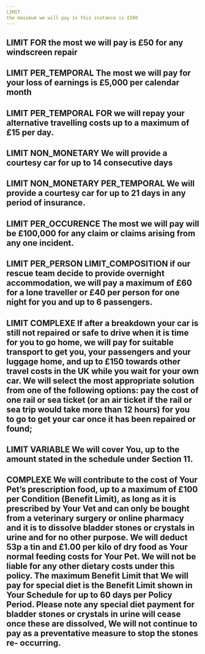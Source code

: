```yaml
---
LIMIT 
the maximum we will pay in this instance is £500
---
```

LIMIT FOR
the most we will pay is £50 for any windscreen repair
---
LIMIT PER_TEMPORAL
The most we will pay for your loss of earnings is £5,000 per calendar month
---
LIMIT PER_TEMPORAL FOR
we will repay your alternative travelling costs up to a maximum of £15 per day.
---
LIMIT NON_MONETARY
We will provide a courtesy car for up to 14 consecutive days
---
LIMIT NON_MONETARY PER_TEMPORAL
We will provide a courtesy car for up to 21 days in any period of insurance.
---
LIMIT PER_OCCURENCE
The most we will pay will be £100,000 for any claim or claims arising from any one incident.
---
LIMIT PER_PERSON LIMIT_COMPOSITION
if our rescue team decide to provide overnight accommodation, we will pay a maximum of £60 for a lone traveller or £40 per person for one night for you and up to 6 passengers.
---
LIMIT COMPLEXE
If after a breakdown your car is still not repaired or safe to drive when it is time for you to go home, we will pay for suitable transport to get you, your passengers and your luggage home, and up to £150 towards other travel costs in the UK while you wait for your own car. We will select the most appropriate solution from one of the following options:  pay the cost of one rail or sea ticket (or an air ticket if the rail or sea trip would take more
than 12 hours) for you to go to get your car once it has been repaired or found;
---
LIMIT VARIABLE
We will cover You, up to the amount stated in the schedule under Section 11.
---
COMPLEXE
We will contribute to the cost of Your Pet’s prescription food, up to a maximum of £100 per Condition (Benefit Limit), as long as it is prescribed by Your Vet and can only be bought from a veterinary surgery or online pharmacy and it is to dissolve bladder stones or crystals in urine and for no other purpose. We will deduct 53p a tin and £1.00 per kilo of dry food as Your normal feeding costs for Your Pet. We will not be liable for any other dietary costs under this policy. The maximum Benefit Limit that We will pay for special diet is the Benefit Limit shown in Your Schedule for up to 60 days per Policy Period. Please note any special diet payment for bladder stones or crystals in urine will cease once these are dissolved, We will not continue to pay as a preventative measure to stop the stones re- occurring.
---
